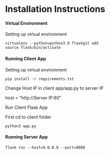 # Installation Instructions

#### Virtual Environment

Setting up virtual environment

```
virtualenv --python=python3.9 flaskgit add
source flask/bin/activate
```

#### Running Client App

Setting up virtual environment

```
pip install -r requirements.txt 
```

Change Host IP in client app/app.py to server IP

host = "http://Server IP:80"

Run Client Flask App

First cd to client folder

```
python3 app.py 
```

#### Running Server App

```
flask run --host=0.0.0.0 --port=8080
```



